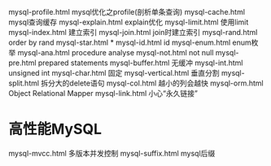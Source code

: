 mysql-profile.html   mysql优化之profile(剖析单条查询)
mysql-cache.html     mysql查询缓存
mysql-explain.html   explain优化
mysql-limit.html     使用limit
mysql-index.html     建立索引
mysql-join.html      join时建立索引
mysql-rand.html      order by rand
mysql-star.html      *
mysql-id.html        id
mysql-enum.html      enum枚举
mysql-ana.html       procedure analyse
mysql-not.html       not null
mysql-pre.html       prepared statements
mysql-buffer.html    无缓冲
mysql-int.html       unsigned int
mysql-char.html      固定
mysql-vertical.html  垂直分割
mysql-split.html     拆分大的delete语句
mysql-col.html       越小的列会越快
mysql-orm.html       Object Relational Mapper
mysql-link.html      小心“永久链接” 

高性能MySQL
==========================================================
mysql-mvcc.html      多版本并发控制
mysql-suffix.html    mysql后缀